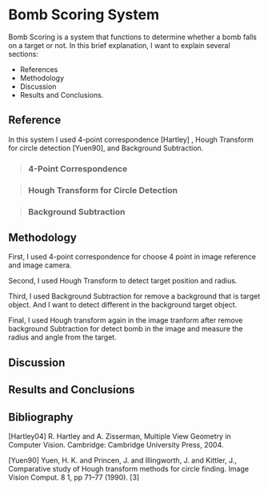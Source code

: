 # Bomb Scoring System
Bomb Scoring is a system that functions to determine whether a bomb falls on a target or not. In this brief explanation, I want to explain several sections:

- References
- Methodology
- Discussion
- Results and Conclusions.

<h2>Reference</h2>
In this system I used 4-point correspondence [Hartley] , Hough Transform for circle detection [Yuen90], and Background Subtraction.

><h3>4-Point Correspondence</h3>

><h3>Hough Transform for Circle Detection</h3>

><h3>Background Subtraction</h3>

<h2>Methodology</h2>
First, I used 4-point correspondence for choose 4 point in image reference and image camera.

Second, I used Hough Transform to detect target position and radius.

Third, I used Background Subtraction for remove a background that is target object. And I want to detect different in the background target object.

Final, I used Hough transform again in the image tranform after remove background Subtraction for detect bomb in the image and measure the radius and angle from the target.
<h2>Discussion</h2>

<h2>Results and Conclusions</h2>

<h2>Bibliography</h2>
[Hartley04] R. Hartley and A. Zisserman, Multiple View Geometry in Computer Vision. Cambridge: Cambridge University Press, 2004.

[Yuen90] Yuen, H. K. and Princen, J. and Illingworth, J. and Kittler, J., Comparative study of Hough transform methods for circle finding. Image Vision Comput. 8 1, pp 71–77 (1990).
[3]
